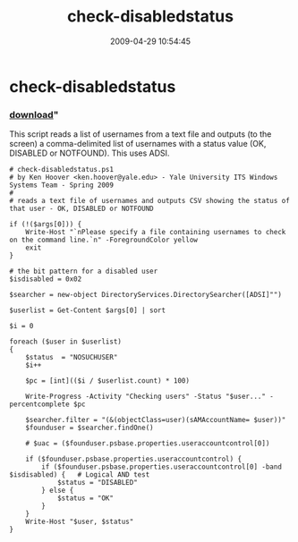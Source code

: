 ﻿---
pid:            1066
parent:         0
children:       
poster:         Ken Hoover
title:          check-disabledstatus
date:           2009-04-29 10:54:45
format:         posh
---

# check-disabledstatus

### [download](1066.ps1)"

This script reads a list of usernames from a text file and outputs (to the screen) a comma-delimited list of usernames with a status value (OK, DISABLED or NOTFOUND).  This uses ADSI.

```posh
# check-disabledstatus.ps1
# by Ken Hoover <ken.hoover@yale.edu> - Yale University ITS Windows Systems Team - Spring 2009
#
# reads a text file of usernames and outputs CSV showing the status of that user - OK, DISABLED or NOTFOUND

if (!($args[0])) {
	Write-Host "`nPlease specify a file containing usernames to check on the command line.`n" -ForegroundColor yellow
	exit
}

# the bit pattern for a disabled user
$isdisabled = 0x02

$searcher = new-object DirectoryServices.DirectorySearcher([ADSI]"")

$userlist = Get-Content $args[0] | sort

$i = 0

foreach ($user in $userlist)
{
	$status  = "NOSUCHUSER"
	$i++
	
	$pc = [int](($i / $userlist.count) * 100)
	
	Write-Progress -Activity "Checking users" -Status "$user..." -percentcomplete $pc
	
	$searcher.filter = "(&(objectClass=user)(sAMAccountName= $user))"
	$founduser = $searcher.findOne()
	
	# $uac = ($founduser.psbase.properties.useraccountcontrol[0])
	
	if ($founduser.psbase.properties.useraccountcontrol) {
		if ($founduser.psbase.properties.useraccountcontrol[0] -band $isdisabled) {   # Logical AND test
			$status = "DISABLED"
		} else {
			$status = "OK"
		}
	}
	Write-Host "$user, $status"
}

```
